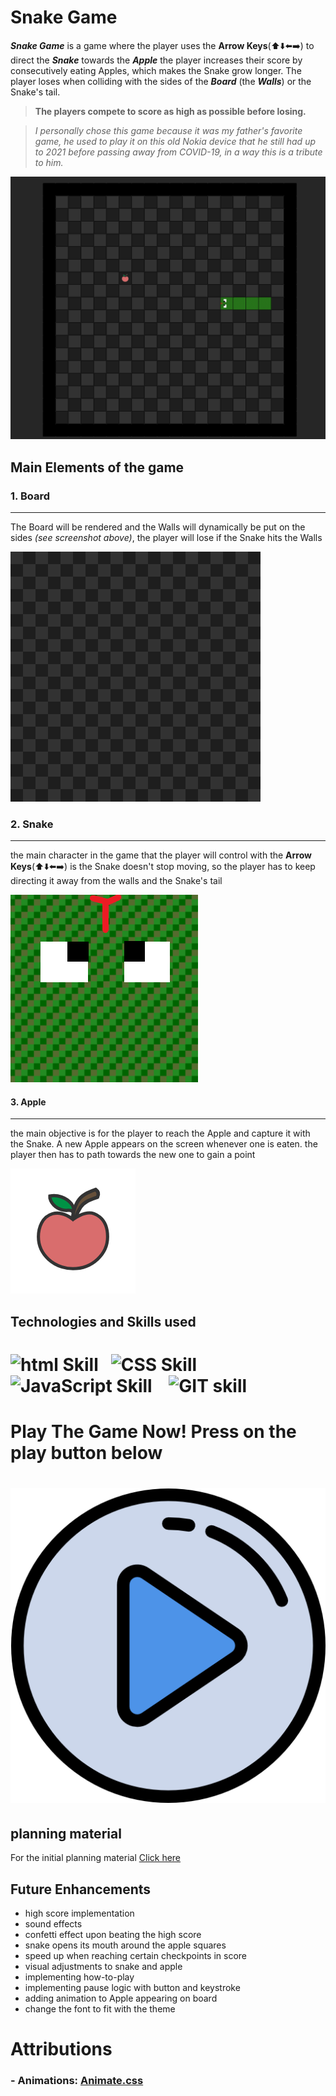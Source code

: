 # Snake Game
***Snake Game*** is a game where the player uses the **Arrow Keys**(⬆️⬇️⬅️➡️) to direct the ***Snake***
towards the ***Apple*** the player increases their score by consecutively eating Apples, which makes the Snake grow longer. The player loses when colliding with the sides of the ***Board*** (the ***Walls***) or the Snake's tail.
> **The players compete to score as high as possible before losing.** 

>*I personally chose this game because it was my father's favorite game, he used to play it on this old Nokia device that he still had up to 2021 before passing away from COVID-19, in a way this is a tribute to him.* 

![Snake Game Screenshot](./assets/readme/screenshot.png)



## **Main Elements of the game**

### 1. Board
_________
 The Board will be rendered and the Walls will dynamically be put on the sides *(see screenshot above)*, the player will lose if the Snake hits the Walls

![board](./assets/readme/board.png)

### 2. Snake
__________________________
the main character in the game that the player will control with the **Arrow Keys**(⬆️⬇️⬅️➡️) is the Snake doesn't stop moving, so the player has to keep directing it away from the walls and the Snake's tail

![snake](./assets/readme/j.png)

#### 3. Apple 
________
the main objective is for the player to reach the Apple and capture it with the Snake.
A new Apple appears on the screen whenever one is eaten. the player then has to path towards the new one to gain a point 

![Apple](./assets/readme/apple.png)



## **Technologies and Skills used**
# ![html Skill](https://img.shields.io/badge/HTML-239120?style=for-the-badge&logo=html5&logoColor=white)    ![CSS Skill](https://img.shields.io/badge/CSS-239120?&style=for-the-badge&logo=css3&logoColor=white)    ![JavaScript Skill](https://img.shields.io/badge/JavaScript-323330?style=for-the-badge&logo=javascript&logoColor=F7DF1E)    ![GIT skill](https://img.shields.io/badge/GIT-E44C30?style=for-the-badge&logo=git&logoColor=white)


# **Play The Game Now! Press on the play button below**
# [![Play](./assets/readme/play.png)](https://fsharayri.github.io/Snake-Game/) 


## **planning material**
For the initial planning material [Click here](https://docs.google.com/document/d/1KdzVdU4wa9pIRd8ItaUslJwcO0XZ_I8rpmsuNOFbUW0/edit)


## **Future Enhancements**
- high score implementation
- sound effects 
- confetti effect upon beating the high score 
- snake opens its mouth around the apple squares
- speed up when reaching certain checkpoints in score
- visual adjustments to snake and apple
- implementing how-to-play 
- implementing pause logic with button and keystroke
- adding animation to Apple appearing on board
- change the font to fit with the theme


# Attributions
### - Animations: [Animate.css](https://animate.style/)